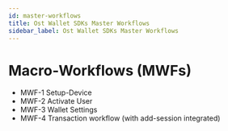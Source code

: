 ```yaml
---
id: master-workflows
title: Ost Wallet SDKs Master Workflows
sidebar_label: Ost Wallet SDKs Master Workflows
---
```


# Macro-Workflows (MWFs)
- MWF-1 Setup-Device
- MWF-2 Activate User
- MWF-3 Wallet Settings
- MWF-4 Transaction workflow (with add-session integrated)
